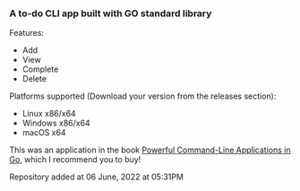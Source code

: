 ### A to-do CLI app built with GO standard library

Features:

- Add
- View
- Complete
- Delete

Platforms supported (Download your version from the releases section):
- Linux x86/x64
- Windows x86/x64
- macOS x64


This was an application in the book [Powerful Command-Line Applications in Go](https://pragprog.com/titles/rggo/powerful-command-line-applications-in-go/), which I recommend  you to buy!

Repository added at 06 June, 2022 at 05:31PM
